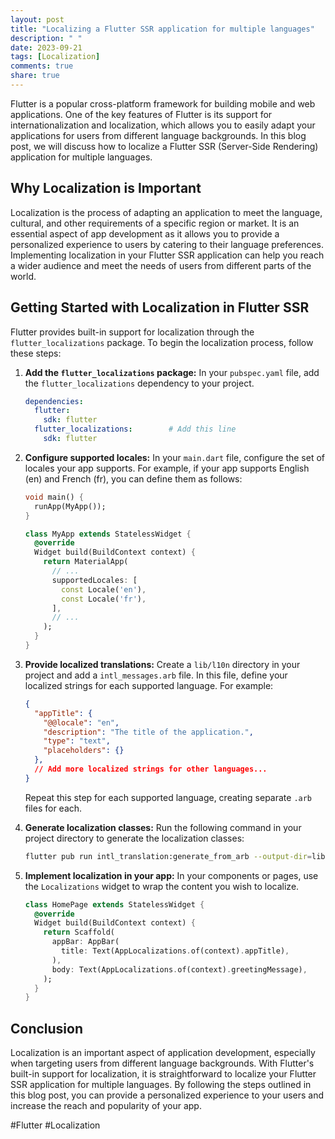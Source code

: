 ```yaml
---
layout: post
title: "Localizing a Flutter SSR application for multiple languages"
description: " "
date: 2023-09-21
tags: [Localization]
comments: true
share: true
---
```


Flutter is a popular cross-platform framework for building mobile and web applications. One of the key features of Flutter is its support for internationalization and localization, which allows you to easily adapt your applications for users from different language backgrounds. In this blog post, we will discuss how to localize a Flutter SSR (Server-Side Rendering) application for multiple languages.

## Why Localization is Important

Localization is the process of adapting an application to meet the language, cultural, and other requirements of a specific region or market. It is an essential aspect of app development as it allows you to provide a personalized experience to users by catering to their language preferences. Implementing localization in your Flutter SSR application can help you reach a wider audience and meet the needs of users from different parts of the world.

## Getting Started with Localization in Flutter SSR

Flutter provides built-in support for localization through the `flutter_localizations` package. To begin the localization process, follow these steps:

1. **Add the `flutter_localizations` package:** In your `pubspec.yaml` file, add the `flutter_localizations` dependency to your project.

    ```yaml
    dependencies:
      flutter:
        sdk: flutter
      flutter_localizations:        # Add this line
        sdk: flutter
    ```

2. **Configure supported locales:** In your `main.dart` file, configure the set of locales your app supports. For example, if your app supports English (en) and French (fr), you can define them as follows:

    ```dart
    void main() {
      runApp(MyApp());
    }

    class MyApp extends StatelessWidget {
      @override
      Widget build(BuildContext context) {
        return MaterialApp(
          // ...
          supportedLocales: [
            const Locale('en'),
            const Locale('fr'),
          ],
          // ...
        );
      }
    }
    ```

3. **Provide localized translations:** Create a `lib/l10n` directory in your project and add a `intl_messages.arb` file. In this file, define your localized strings for each supported language. For example:

    ```json
    {
      "appTitle": {
        "@@locale": "en",
        "description": "The title of the application.",
        "type": "text",
        "placeholders": {}
      },
      // Add more localized strings for other languages...
    }
    ```

    Repeat this step for each supported language, creating separate `.arb` files for each.

4. **Generate localization classes:** Run the following command in your project directory to generate the localization classes:

    ```bash
    flutter pub run intl_translation:generate_from_arb --output-dir=lib/l10n --no-use-deferred-loading lib/main.dart lib/l10n/intl_messages_*.arb
    ```

5. **Implement localization in your app:** In your components or pages, use the `Localizations` widget to wrap the content you wish to localize.

    ```dart
    class HomePage extends StatelessWidget {
      @override
      Widget build(BuildContext context) {
        return Scaffold(
          appBar: AppBar(
            title: Text(AppLocalizations.of(context).appTitle),
          ),
          body: Text(AppLocalizations.of(context).greetingMessage),
        );
      }
    }
    ```

## Conclusion

Localization is an important aspect of application development, especially when targeting users from different language backgrounds. With Flutter's built-in support for localization, it is straightforward to localize your Flutter SSR application for multiple languages. By following the steps outlined in this blog post, you can provide a personalized experience to your users and increase the reach and popularity of your app.

#Flutter #Localization